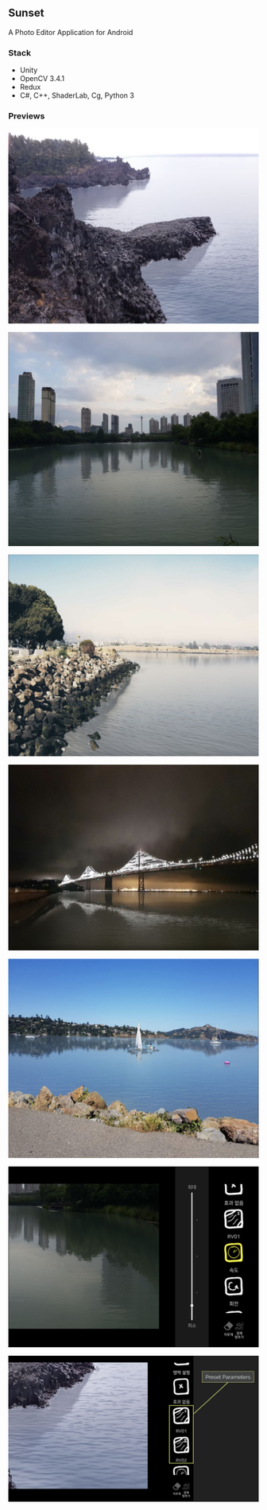 ## Sunset

A Photo Editor Application for Android

### Stack
- Unity
- OpenCV 3.4.1
- Redux
- C#, C++, ShaderLab, Cg, Python 3

### Previews
![preview-1](Previews/1.PNG)

![preview-2](Previews/2.PNG)

![preview-3](Previews/3.PNG)

![preview-4](Previews/4.PNG)

![preview-5](Previews/5.PNG)

![preview-6](Previews/6.PNG)

![preview-7](Previews/7.PNG)